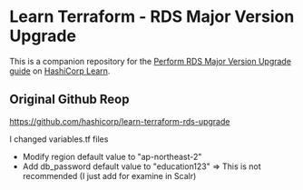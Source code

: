 # Learn Terraform - RDS Major Version Upgrade

This is a companion repository for the [Perform RDS Major Version Upgrade
guide](https://learn.hashicorp.com/tutorials/terraform/rds-upgrade) on [HashiCorp
Learn](https://learn.hashicorp.com/). 


## Original Github Reop 
https://github.com/hashicorp/learn-terraform-rds-upgrade  


I changed variables.tf files
- Modify region default value to "ap-northeast-2"
- Add db_password default value to "education123" => This is not recommended (I just add for examine in Scalr)

